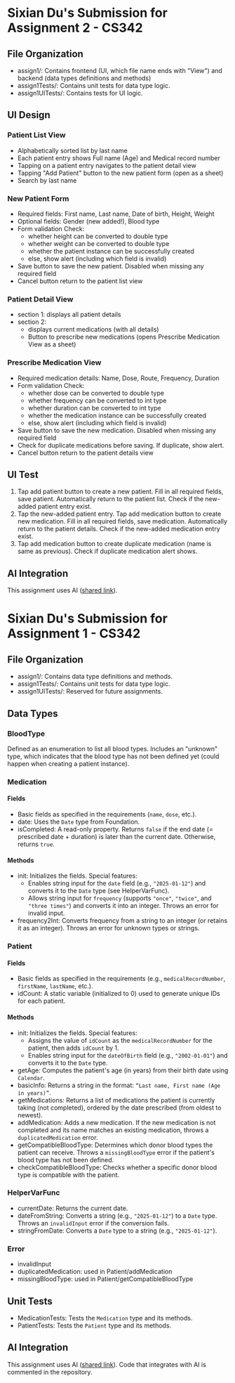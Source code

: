# Sixian Du's Submission for Assignment 2 - CS342
## File Organization
- assign1/: Contains frontend (UI, which file name ends with "View") and backend (data types definitions and methods)
- assign1Tests/: Contains unit tests for data type logic.
- assign1UITests/: Contains tests for UI logic.

## UI Design
### Patient List View
* Alphabetically sorted list by last name
* Each patient entry shows Full name (Age) and Medical record number
* Tapping on a patient entry navigates to the patient detail view
* Tapping "Add Patient" button to the new patient form (open as a sheet)
* Search by last name

### New Patient Form
* Required fields: First name, Last name, Date of birth, Height, Weight
* Optional fields: Gender (new added!), Blood type
* Form validation Check: 
    * whether height can be converted to double type
    * whether weight can be converted to double type
    * whether the patient instance can be successfully created
    * else, show alert (including which field is invalid)
* Save button to save the new patient. Disabled when missing any required field
* Cancel button return to the patient list view

### Patient Detail View
* section 1: displays all patient details
* section 2: 
    * displays current medications (with all details)
    * Button to prescribe new medications (opens Prescribe Medication View as a sheet)

### Prescribe Medication View
* Required medication details: Name, Dose, Route, Frequency, Duration
* Form validation Check: 
    * whether dose can be converted to double type
    * whether frequency can be converted to int type
    * whether duration can be converted to int type
    * whether the medication instance can be successfully created
    * else, show alert (including which field is invalid)
* Save button to save the new medication. Disabled when missing any required field
* Check for duplicate medications before saving. If duplicate, show alert.
* Cancel button return to the patient details view

## UI Test
1. Tap add patient button to create a new patient. Fill in all required fields, save patient. Automatically return to the patient list. Check if the new-added patient entry exist.
2. Tap the new-added patient entry. Tap add medication button to create new medication. Fill in all required fields, save medication. Automatically return to the patient details. Check if the new-added medication entry exist.
3. Tap add medication button to create duplicate medication (name is same as previous). Check if duplicate medication alert shows.

## AI Integration
This assignment uses AI ([shared link](https://chatgpt.com/share/678b2759-d588-8006-9938-5aef806a3117)).


# Sixian Du's Submission for Assignment 1 - CS342

## File Organization
- assign1/: Contains data type definitions and methods.
- assign1Tests/: Contains unit tests for data type logic.
- assign1UITests/: Reserved for future assignments.

## Data Types
### BloodType
Defined as an enumeration to list all blood types. Includes an "unknown" type, which indicates that the blood type has not been defined yet (could happen when creating a patient instance).

### Medication
#### Fields
- Basic fields as specified in the requirements (`name`, `dose`, etc.).
- date: Uses the `Date` type from Foundation.
- isCompleted: A read-only property. Returns `false` if the end date (= prescribed date + duration) is later than the current date. Otherwise, returns `true`.

#### Methods
- init: Initializes the fields. Special features:
  - Enables string input for the `date` field (e.g., `"2025-01-12"`) and converts it to the `Date` type (see HelperVarFunc).
  - Allows string input for `frequency` (supports `"once"`, `"twice"`, and `"three times"`) and converts it into an integer. Throws an error for invalid input.
- frequency2Int: Converts frequency from a string to an integer (or retains it as an integer). Throws an error for unknown types or strings.

### Patient
#### Fields
- Basic fields as specified in the requirements (e.g., `medicalRecordNumber`, `firstName`, `lastName`, etc.).
- idCount: A static variable (initialized to 0) used to generate unique IDs for each patient.

#### Methods
- init: Initializes the fields. Special features:
  - Assigns the value of `idCount` as the `medicalRecordNumber` for the patient, then adds `idCount` by 1.
  - Enables string input for the `dateOfBirth` field (e.g., `"2002-01-01"`) and converts it to the `Date` type.
- getAge: Computes the patient's age (in years) from their birth date using `Calendar`.
- basicInfo: Returns a string in the format: `“Last name, First name (Age in years)”`.
- getMedications: Returns a list of medications the patient is currently taking (not completed), ordered by the date prescribed (from oldest to newest).
- addMedication: Adds a new medication. If the new medication is not completed and its name matches an existing medication, throws a `duplicatedMedication` error.
- getCompatibleBloodType: Determines which donor blood types the patient can receive. Throws a `missingBloodType` error if the patient's blood type has not been defined.
- checkCompatibleBloodType: Checks whether a specific donor blood type is compatible with the patient.

### HelperVarFunc
- currentDate: Returns the current date.
- dateFromString: Converts a string (e.g., `"2025-01-12"`) to a `Date` type. Throws an `invalidInput` error if the conversion fails.
- stringFromDate: Converts a `Date` type to a string (e.g., `"2025-01-12"`).

### Error
- invalidInput
- duplicatedMedication: used in Patient/addMedication
- missingBloodType: used in Patient/getCompatibleBloodType

## Unit Tests
- MedicationTests: Tests the `Medication` type and its methods.
- PatientTests: Tests the `Patient` type and its methods.

## AI Integration
This assignment uses AI ([shared link](https://chatgpt.com/share/67847a20-e3bc-8006-a71a-78200aba8baa)). Code that integrates with AI is commented in the repository.

